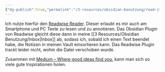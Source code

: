 ```yaml
---
{"dg-publish":true,"permalink":"/3-resources/obsidian-benutzung/read-it-later/","created":"2024-04-14T12:24:16.709+02:00","updated":"2024-04-14T21:40:52.987+02:00"}
---
```



Ich nutze hierfür den [Readwise Reader](https://read.readwise.io). Dieser erlaubt es mir auch am Smartphone und PC Texte zu lesen und zu annotieren. Das Obsidian Plugin von Readwise gleicht diese dann in meine [[3 Resources/Obsidian Benutzung/Inbox\|Inbox]] ab, sodass ich, sobald ich einen Text beendet habe, die Notizen in meinen Vault einsortieren kann. Das Readwise Plugin trackt leider nicht, wohin die Datei verschoben wurde.

Zusammen mit [Medium – Where good ideas find you.](https://medium.com) kann man sich so viele gute Inspirationen holen.
